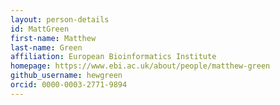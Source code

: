 ```yaml
---
layout: person-details
id: MattGreen
first-name: Matthew
last-name: Green
affiliation: European Bioinformatics Institute
homepage: https://www.ebi.ac.uk/about/people/matthew-green
github_username: hewgreen
orcid: 0000-0003-2771-9894
---
```

